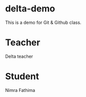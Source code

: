 # delta-demo
This is a demo for Git &amp; Github class.

# Teacher
Delta teacher

# Student 
Nimra Fathima